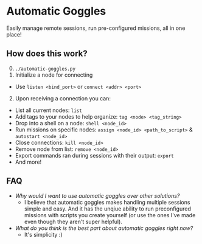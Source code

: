 # Automatic Goggles

Easily manage remote sessions, run pre-configured missions, all in one place!

## How does this work?
0. `./automatic-goggles.py`
1. Initialize a node for connecting
  - Use `listen <bind_port>` or `connect <addr> <port>`
2. Upon receiving a connection you can:
  - List all current nodes: `list`
  - Add tags to your nodes to help organize: `tag <node> <tag_string>`
  - Drop into a shell on a node: `shell <node_id>`
  - Run missions on specific nodes: `assign <node_id> <path_to_script>` & `autostart <node_id>`
  - Close connections: `kill <node_id>`
  - Remove node from list: `remove <node_id>`
  - Export commands ran during sessions with their output: `export`
  - And more!

## FAQ
- *Why would I want to use automatic goggles over other solutions?*
  - I believe that automatic goggles makes handling multiple sessions simple and easy. And it has the unqiue ability to run preconfigured missions with scripts you create yourself (or use the ones I've made even though they aren't super helpful).
- *What do you think is the best part about automatic goggles right now?*
  - It's simplicity :) 

